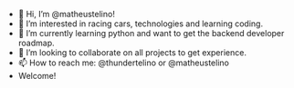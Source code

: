 - 👋 Hi, I’m @matheustelino!
- 👀 I’m interested in racing cars, technologies and learning coding.
- 🌱 I’m currently learning python and want to get the backend developer roadmap.
- 💞️ I’m looking to collaborate on all projects to get experience.
- 📫 How to reach me: @thundertelino or @matheustelino
- Welcome!

<!---
matheustelino/matheustelino is a ✨ special ✨ repository because its `README.md` (this file) appears on your GitHub profile.
You can click the Preview link to take a look at your changes.
--->
